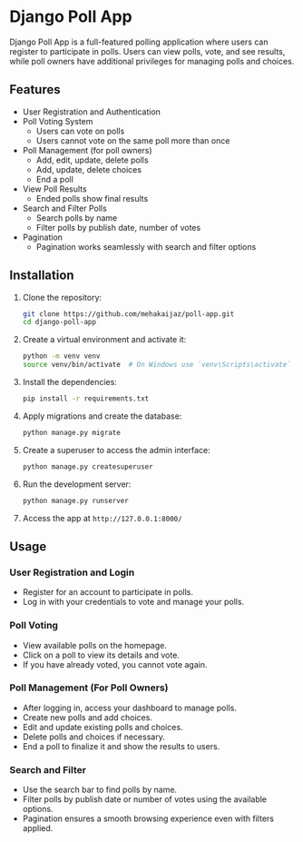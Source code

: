 # Django Poll App

Django Poll App is a full-featured polling application where users can register to participate in polls. Users can view polls, vote, and see results, while poll owners have additional privileges for managing polls and choices.

## Features

- User Registration and Authentication
- Poll Voting System
  - Users can vote on polls
  - Users cannot vote on the same poll more than once
- Poll Management (for poll owners)
  - Add, edit, update, delete polls
  - Add, update, delete choices
  - End a poll
- View Poll Results
  - Ended polls show final results
- Search and Filter Polls
  - Search polls by name
  - Filter polls by publish date, number of votes
- Pagination
  - Pagination works seamlessly with search and filter options

## Installation

1. Clone the repository:

    ```sh
    git clone https://github.com/mehakaijaz/poll-app.git
    cd django-poll-app
    ```

2. Create a virtual environment and activate it:

    ```sh
    python -m venv venv
    source venv/bin/activate  # On Windows use `venv\Scripts\activate`
    ```

3. Install the dependencies:

    ```sh
    pip install -r requirements.txt
    ```

4. Apply migrations and create the database:

    ```sh
    python manage.py migrate
    ```

5. Create a superuser to access the admin interface:

    ```sh
    python manage.py createsuperuser
    ```

6. Run the development server:

    ```sh
    python manage.py runserver
    ```

7. Access the app at `http://127.0.0.1:8000/`

## Usage

### User Registration and Login

- Register for an account to participate in polls.
- Log in with your credentials to vote and manage your polls.

### Poll Voting

- View available polls on the homepage.
- Click on a poll to view its details and vote.
- If you have already voted, you cannot vote again.

### Poll Management (For Poll Owners)

- After logging in, access your dashboard to manage polls.
- Create new polls and add choices.
- Edit and update existing polls and choices.
- Delete polls and choices if necessary.
- End a poll to finalize it and show the results to users.

### Search and Filter

- Use the search bar to find polls by name.
- Filter polls by publish date or number of votes using the available options.
- Pagination ensures a smooth browsing experience even with filters applied.

